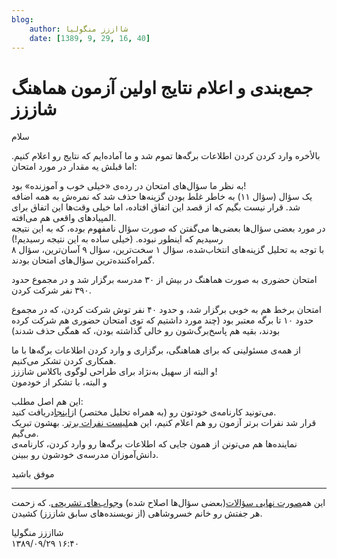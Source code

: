 ```yaml
---
blog:
    author: شااززز منگولیا
    date: [1389, 9, 29, 16, 40]
---
```

# جمع‌بندی و اعلام نتایج اولین آزمون هماهنگ شاززز

<div class="cnt">
سلام<p>بالأخره وارد کردن کردن اطلاعات برگه‌ها تموم شد و ما آماده‌ایم که نتایج رو اعلام کنیم. اما قبلش یه مقدار در مورد امتحان:</p>
<p>به نظر ما سؤال‌های امتحان در رده‌ی «خیلی خوب و آموزنده» بود!<br/>یک سؤال (سؤال ۱۱) به خاطر غلط بودن گزینه‌ها حذف شد که نمره‌ش به همه اضافه شد. قرار نیست بگیم که از قصد این اتفاق افتاده، اما خیلی وقت‌ها این اتفاق برای المپیادهای واقعی هم می‌افته.<br/>در مورد بعضی سؤال‌ها بعضی‌ها می‌گفتن که صورت سؤال نامفهوم بوده، که به این نتیجه رسیدیم که اینطور نبوده. (خیلی ساده به این نتیجه رسیدیم!)<br/>با توجه به تحلیل گزینه‌های انتخاب‌شده، سؤال ۱  سخت‌ترین، سؤال ۹  آسان‌ترین، سؤال ۸  گمراه‌کننده‌ترین سؤال‌های امتحان بودند.</p>
<p>امتحان حضوری به صورت هماهنگ در بیش از ۳۰ مدرسه برگزار شد و در مجموع حدود ۳۹۰ نفر شرکت کردن.</p>
<p>امتحان برخط هم به خوبی برگزار شد، و حدود ۴۰ نفر توش شرکت کردن، که در مجموع حدود ۱۰ تا برگه معتبر بود (چند مورد داشتیم که توی امتحان حضوری هم شرکت کرده بودند، بقیه هم پاسخ‌برگ‌شون رو خالی گذاشته بودن، که همگی حذف شدند)</p>از همه‌ی مسئولینی که برای هماهنگی، برگزاری و وارد کردن اطلاعات برگه‌ها با ما همکاری کردن تشکر می‌کنیم.<br/>و البته از سهیل به‌نژاد برای طراحی لوگوی باکلاس شاززز!<br/>و البته، با تشکر از خودمون<p>این هم اصل مطلب:<br/>می‌تونید کارنامه‌ی خودتون رو (به همراه تحلیل مختصر) از<a href="http://sh44zzz.gigfa.com/users/gres.php">اینجا</a>دریافت کنید.<br/>قرار شد نفرات برتر آزمون رو هم اعلام کنیم، این هم<a href="http://sh44zzz.gigfa.com/users/stand.php">لیست نفرات برتر</a>. بهشون تبریک می‌گیم.<br/>نماینده‌ها هم می‌تونن از همون جایی که اطلاعات برگه‌ها رو وارد کردن، کارنامه‌ی دانش‌آموزان مدرسه‌ی خودشون رو ببینن.</p>
<p>موفق باشید</p>
<hr size="2" width="100%"/>
<p></p>
<p>این هم<a href="http://s1.picofile.com/file/6230236416/1st_exam_q.pdf.html">صورت نهایی سؤالات</a>(بعضی سؤال‌ها اصلاح شده) و<a href="http://s1.picofile.com/file/6230311866/1st_exam_sols.pdf.html">جواب‌های تشریحی</a>. که زحمت هر جفتش رو خانم خسروشاهی (از نویسنده‌های سابق شاززز) کشیدن.</p>
</div>

<div class="blog-info">
    <div class="blog-author">شااززز منگولیا</div>
    <div class="blog-date">۱۳۸۹/۰۹/۲۹ ۱۶:۴۰</div>
</div>

